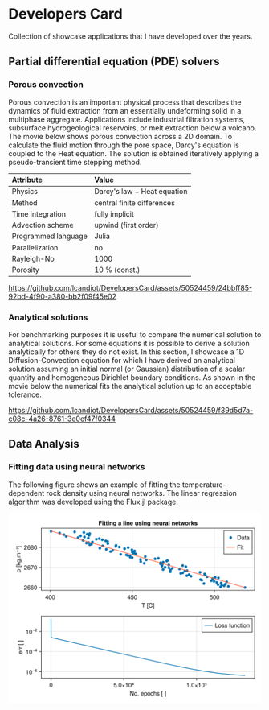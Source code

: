 # Developers Card
Collection of showcase applications that I have developed over the years. 

## Partial differential equation (PDE) solvers
### Porous convection
Porous convection is an important physical process that describes the dynamics of fluid extraction from an essentially undeforming solid in a multiphase aggregate. Applications include industrial filtration systems, subsurface hydrogeological reservoirs, or melt extraction below a volcano. The movie below shows porous convection across a 2D domain. To calculate the fluid motion through the pore space, Darcy's equation is coupled to the Heat equation. The solution is obtained iteratively applying a pseudo-transient time stepping method.

| Attribute           | Value                      |
| :------------------ | :------------------------- |
| Physics             | Darcy's law + Heat equation|
| Method              | central finite differences |
| Time integration    | fully implicit             |
| Advection scheme    | upwind (first order)       |
| Programmed language | Julia                      |
| Parallelization     | no                         |
| Rayleigh-No         | 1000                       |
| Porosity            | 10 % (const.)              |


https://github.com/lcandiot/DevelopersCard/assets/50524459/24bbff85-92bd-4f90-a380-bb2f09f45e02

### Analytical solutions
For benchmarking purposes it is useful to compare the numerical solution to analytical solutions. For some equations it is possible to derive a solution analytically for others they do not exist. In this section, I showcase a 1D Diffusion-Convection equation for which I have derived an analytical solution assuming an initial normal (or Gaussian) distribution of a scalar quantity and homogeneous Dirichlet boundary conditions. As shown in the movie below the numerical fits the analytical solution up to an acceptable tolerance.

https://github.com/lcandiot/DevelopersCard/assets/50524459/f39d5d7a-c08c-4a26-8761-3e0ef47f0344


## Data Analysis
### Fitting data using neural networks
The following figure shows an example of fitting the temperature-dependent rock density using neural networks. The linear regression algorithm was developed using the Flux.jl package.

![LinearRegression](./doc/png/linearRegression_density_Tdependent.png) 

